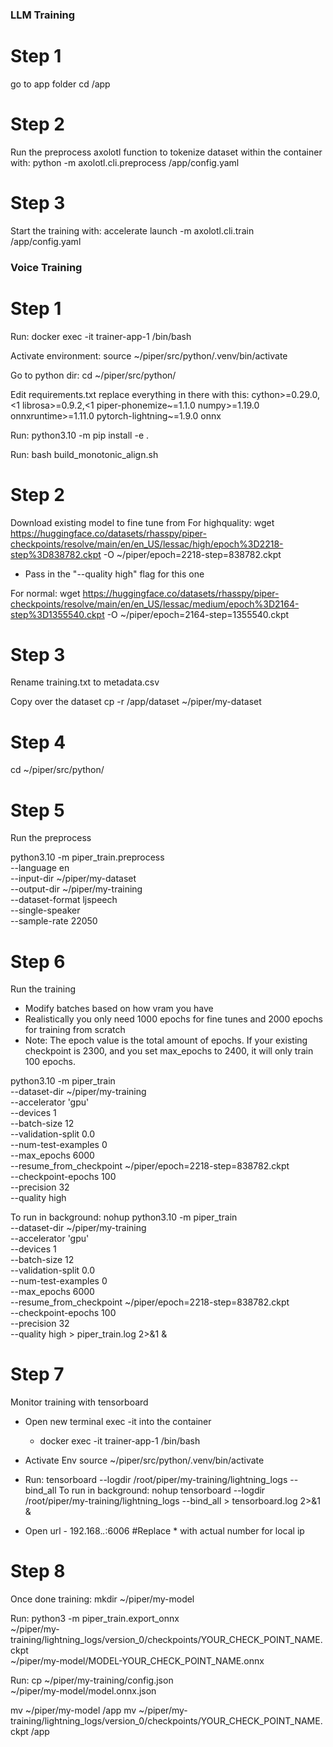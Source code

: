 ### LLM Training
# Step 1
go to app folder
cd /app

# Step 2

Run the preprocess axolotl function to tokenize dataset within the container with: 
python -m axolotl.cli.preprocess /app/config.yaml

# Step 3

Start the training with: 
accelerate launch -m axolotl.cli.train /app/config.yaml


### Voice Training
# Step 1
Run:  docker exec -it trainer-app-1 /bin/bash

Activate environment:
source ~/piper/src/python/.venv/bin/activate

Go to python dir:
cd ~/piper/src/python/

Edit requirements.txt replace everything in there with this:
cython>=0.29.0,<1
librosa>=0.9.2,<1
piper-phonemize~=1.1.0
numpy>=1.19.0
onnxruntime>=1.11.0
pytorch-lightning~=1.9.0
onnx

Run:
python3.10 -m pip install -e .

Run:
bash build_monotonic_align.sh

# Step 2
Download existing model to fine tune from
For highquality:
wget https://huggingface.co/datasets/rhasspy/piper-checkpoints/resolve/main/en/en_US/lessac/high/epoch%3D2218-step%3D838782.ckpt -O ~/piper/epoch=2218-step=838782.ckpt
* Pass in the "--quality high" flag for this one

For normal:
wget https://huggingface.co/datasets/rhasspy/piper-checkpoints/resolve/main/en/en_US/lessac/medium/epoch%3D2164-step%3D1355540.ckpt -O ~/piper/epoch=2164-step=1355540.ckpt

# Step 3
Rename training.txt to metadata.csv

Copy over the dataset
cp -r /app/dataset ~/piper/my-dataset

# Step 4
cd ~/piper/src/python/

# Step 5
Run the preprocess

python3.10 -m piper_train.preprocess \
  --language en \
  --input-dir ~/piper/my-dataset \
  --output-dir ~/piper/my-training \
  --dataset-format ljspeech \
  --single-speaker \
  --sample-rate 22050

# Step 6
Run the training

* Modify batches based on how vram you have
* Realistically you only need 1000 epochs for fine tunes and 2000 epochs for training from scratch
* Note: The epoch value is the total amount of epochs. If your existing checkpoint is 2300, and you set max_epochs to 2400, it will only train 100 epochs.

python3.10 -m piper_train \
    --dataset-dir ~/piper/my-training \
    --accelerator 'gpu' \
    --devices 1 \
    --batch-size 12 \
    --validation-split 0.0 \
    --num-test-examples 0 \
    --max_epochs 6000 \
    --resume_from_checkpoint ~/piper/epoch=2218-step=838782.ckpt \
    --checkpoint-epochs 100 \
    --precision 32 \
    --quality high

To run in background:
nohup python3.10 -m piper_train \
    --dataset-dir ~/piper/my-training \
    --accelerator 'gpu' \
    --devices 1 \
    --batch-size 12 \
    --validation-split 0.0 \
    --num-test-examples 0 \
    --max_epochs 6000 \
    --resume_from_checkpoint ~/piper/epoch=2218-step=838782.ckpt \
    --checkpoint-epochs 100 \
    --precision 32 \
    --quality high > piper_train.log 2>&1 &

# Step 7
Monitor training with tensorboard

* Open new terminal exec -it into the container
    *  docker exec -it trainer-app-1 /bin/bash

* Activate Env
source ~/piper/src/python/.venv/bin/activate

* Run: tensorboard --logdir /root/piper/my-training/lightning_logs --bind_all
To run in background: nohup tensorboard --logdir /root/piper/my-training/lightning_logs --bind_all > tensorboard.log 2>&1 &

* Open url - 192.168.*.*:6006  #Replace * with actual number for local ip

# Step 8
Once done training:
mkdir ~/piper/my-model

Run:
python3 -m piper_train.export_onnx \
    ~/piper/my-training/lightning_logs/version_0/checkpoints/YOUR_CHECK_POINT_NAME.ckpt \
    ~/piper/my-model/MODEL-YOUR_CHECK_POINT_NAME.onnx

Run:
cp ~/piper/my-training/config.json \
   ~/piper/my-model/model.onnx.json

mv ~/piper/my-model /app
mv ~/piper/my-training/lightning_logs/version_0/checkpoints/YOUR_CHECK_POINT_NAME.ckpt /app
